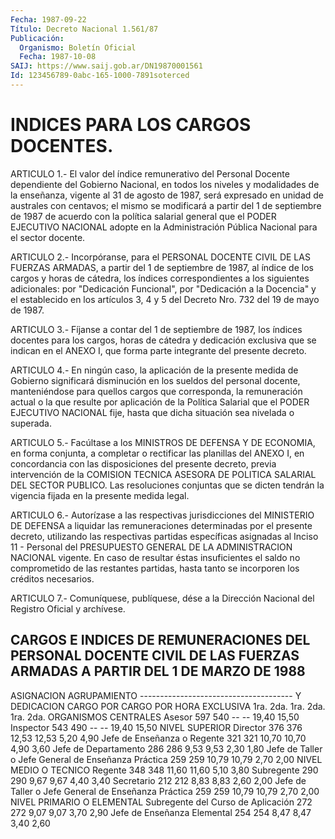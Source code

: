 ```yaml
---
Fecha: 1987-09-22
Título: Decreto Nacional 1.561/87
Publicación:
  Organismo: Boletín Oficial
  Fecha: 1987-10-08
SAIJ: https://www.saij.gob.ar/DN19870001561
Id: 123456789-0abc-165-1000-7891soterced
---
```

# INDICES PARA LOS CARGOS DOCENTES.

<a id="1"></a>
ARTICULO  1.- El valor del índice remunerativo del Personal Docente dependiente    del  Gobierno  Nacional,  en  todos  los  niveles  y modalidades de la  enseñanza, vigente al 31 de agosto de 1987, será expresado  en  unidad  de  australes  con  centavos;  el  mismo  se modificará a partir  del  1 de septiembre de 1987 de acuerdo con la política salarial general que  el  PODER  EJECUTIVO NACIONAL adopte en  la  Administración  Pública Nacional para  el  sector  docente.

<a id="2"></a>
ARTICULO  2.-  Incorpóranse,  para el PERSONAL DOCENTE CIVIL DE LAS FUERZAS ARMADAS, a partir del 1  de  septiembre  de 1987, al índice de  los  cargos y horas de cátedra, los índices correspondientes  a los  siguientes    adicionales:  por  "Dedicación  Funcional",  por "Dedicación a la Docencia"  y  el establecido en los artículos 3, 4 y 5 del Decreto Nro. 732 del 19 de mayo de 1987.

<a id="3"></a>
ARTICULO  3.-  Fíjanse  a  contar  del 1 de septiembre de 1987, los índices docentes para los cargos, horas  de  cátedra  y  dedicación exclusiva  que se indican en el ANEXO I, que forma parte integrante del presente decreto.

<a id="4"></a>
ARTICULO  4.-  En  ningún caso, la aplicación de la presente medida de Gobierno significará  disminución  en  los  sueldos del personal docente,  manteniéndose  para  quellos  cargos que corresponda,  la remuneración actual o la que resulte por  aplicación de la Política Salarial  que  el PODER EJECUTIVO NACIONAL fije,  hasta  que  dicha situación sea nivelada o superada.

<a id="5"></a>
ARTICULO  5.-  Facúltase  a los MINISTROS DE DEFENSA Y DE ECONOMIA, en  forma conjunta, a completar  o  rectificar  las  planillas  del ANEXO  I,  en  concordancia  con  las  disposiciones  del  presente decreto,  previa  intervención  de  la COMISION TECNICA ASESORA  DE POLITICA SALARIAL DEL SECTOR PUBLICO.  Las  resoluciones  conjuntas que  se  dicten  tendrán  la  vigencia fijada en la presente medida legal.

<a id="6"></a>
ARTICULO  6.-  Autorízase  a  las  respectivas  jurisdicciones  del MINISTERIO  DE  DEFENSA  a liquidar las remuneraciones determinadas por  el  presente  decreto,  utilizando  las  respectivas  partidas específicas  asignadas al Inciso  11  -  Personal  del  PRESUPUESTO GENERAL DE LA  ADMINISTRACION NACIONAL vigente. En caso de resultar éstas insuficientes  el  saldo  no  comprometido  de  las restantes partidas,  hasta  tanto  se  incorporen  los  créditos  necesarios.

<a id="7"></a>
ARTICULO  7.- Comuníquese, publíquese, dése a la Dirección Nacional del Registro Oficial y archívese.

## CARGOS E INDICES DE REMUNERACIONES DEL PERSONAL DOCENTE CIVIL DE LAS FUERZAS ARMADAS A PARTIR DEL 1 DE MARZO DE 1988

<a id="1"></a>
ASIGNACION   AGRUPAMIENTO        --------------------------------------        Y                                         DEDICACION      CARGO            POR   CARGO   POR   HORA   EXCLUSIVA                       1ra.   2da.   1ra.   2da.  1ra.   2da. ORGANISMOS CENTRALES Asesor                597    540     --     --    19,40 15,50 Inspector             543    490     --     --    19,40 15,50 NIVEL SUPERIOR Director              376    376    12,53  12,53   5,20  4,90 Jefe de Enseñanza o Regente             321    321    10,70  10,70   4,90  3,60 Jefe de Departamento  286    286     9,53   9,53   2,30  1,80 Jefe de Taller o Jefe General de Enseñanza Práctica              259    259    10,79  10,79   2,70  2,00 NIVEL MEDIO O TECNICO Regente               348    348    11,60  11,60   5,10  3,80 Subregente            290    290     9,67   9,67   4,40  3,40 Secretario            212    212     8,83   8,83   2,60  2,00 Jefe de Taller o Jefe General de Enseñanza Práctica              259    259    10,79  10,79   2,70  2,00 NIVEL PRIMARIO O ELEMENTAL Subregente del Curso de Aplicación         272    272     9,07   9,07   3,70  2,90 Jefe de Enseñanza Elemental             254    254     8,47   8,47   3,40  2,60